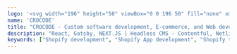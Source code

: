 ```yaml
---
logo: '<svg width="196" height="50" viewBox="0 0 196 50" fill="none" xmlns="http://www.w3.org/2000/svg"><path d="M23.9684 50C37.2058 50 47.9368 38.8071 47.9368 25C47.9368 11.1929 37.2058 0 23.9684 0C10.731 0 0 11.1929 0 25C0 38.8071 10.731 50 23.9684 50Z" fill="#7DBE3B"/><path fill-rule="evenodd" clip-rule="evenodd" d="M162.212 35.0452C160.564 35.0452 159.084 34.6272 157.77 33.7913C156.457 32.9314 155.418 31.7731 154.653 30.3162C153.913 28.8354 153.543 27.1277 153.543 25.1931C153.543 23.3062 153.913 21.6224 154.653 20.1416C155.418 18.6608 156.445 17.4905 157.734 16.6307C159.048 15.7709 160.541 15.341 162.212 15.341C163.096 15.341 163.944 15.4843 164.756 15.7709C165.592 16.0336 166.332 16.4038 166.977 16.8815C167.353 17.1499 167.687 17.4373 167.98 17.7435V8.17578H173.067V34.6869H168.267L168.158 32.4757C167.811 32.8966 167.382 33.2874 166.869 33.648C166.249 34.0779 165.532 34.4242 164.72 34.6869C163.932 34.9258 163.096 35.0452 162.212 35.0452ZM163.359 30.8177C164.314 30.8177 165.15 30.5789 165.866 30.1012C166.583 29.6235 167.144 28.9667 167.55 28.1308C167.956 27.2948 168.159 26.3156 168.159 25.1931C168.159 24.0944 167.956 23.1271 167.55 22.2912C167.144 21.4313 166.583 20.7745 165.866 20.3207C165.15 19.8431 164.314 19.6042 163.359 19.6042C162.403 19.6042 161.568 19.8431 160.851 20.3207C160.158 20.7745 159.609 21.4313 159.203 22.2912C158.821 23.1271 158.63 24.0944 158.63 25.1931C158.63 26.3156 158.821 27.2948 159.203 28.1308C159.609 28.9667 160.158 29.6235 160.851 30.1012C161.568 30.5789 162.403 30.8177 163.359 30.8177Z" fill="#7DBE3B"/><path d="M64.0305 35.0452C62.2154 35.0452 60.5914 34.6153 59.1584 33.7554C57.7254 32.8956 56.591 31.7253 55.7551 30.2445C54.9431 28.7637 54.5371 27.0799 54.5371 25.1931C54.5371 23.3301 54.9431 21.6582 55.7551 20.1774C56.591 18.6728 57.7254 17.4905 59.1584 16.6307C60.5914 15.7709 62.2154 15.341 64.0305 15.341C65.7261 15.341 67.2785 15.6514 68.6876 16.2724C70.0967 16.8934 71.1953 17.7532 71.9834 18.8519L69.1891 22.2195C68.8548 21.7657 68.4368 21.3597 67.9353 21.0014C67.4338 20.6193 66.8845 20.3207 66.2874 20.1058C65.7142 19.8908 65.1171 19.7834 64.4962 19.7834C63.517 19.7834 62.6453 20.0222 61.881 20.4999C61.1407 20.9537 60.5555 21.5866 60.1257 22.3986C59.6958 23.2107 59.4808 24.1422 59.4808 25.1931C59.4808 26.2201 59.6958 27.1396 60.1257 27.9517C60.5794 28.7398 61.1884 29.3847 61.9527 29.8863C62.7169 30.3639 63.5767 30.6028 64.532 30.6028C65.153 30.6028 65.7381 30.5192 66.2874 30.352C66.8367 30.1609 67.3502 29.8862 67.8278 29.528C68.3294 29.1697 68.7831 28.7398 69.1891 28.2383L71.9476 31.6059C71.1356 32.6329 70.0131 33.4688 68.5801 34.1137C67.1472 34.7347 65.6306 35.0452 64.0305 35.0452Z" fill="#7DBE3B"/><path d="M75.2073 34.6869V15.735H80.1152L80.2055 18.8077C80.3911 18.4996 80.5998 18.2038 80.8317 17.9204C81.4765 17.1084 82.2288 16.4754 83.0886 16.0216C83.9722 15.5678 84.8917 15.341 85.847 15.341C86.253 15.341 86.6471 15.3768 87.0292 15.4484C87.4113 15.5201 87.7337 15.6037 87.9965 15.6992L86.6351 21.288C86.3486 21.1447 86.0023 21.0253 85.5963 20.9298C85.1902 20.8104 84.7723 20.7507 84.3424 20.7507C83.7692 20.7507 83.2319 20.8581 82.7303 21.0731C82.2527 21.2642 81.8347 21.5508 81.4765 21.9329C81.1182 22.2912 80.8317 22.7211 80.6167 23.2226C80.4257 23.7242 80.3301 24.2735 80.3301 24.8706V34.6869H75.2073Z" fill="#7DBE3B"/><path fill-rule="evenodd" clip-rule="evenodd" d="M93.7289 33.7913C95.2574 34.6272 96.9889 35.0452 98.9233 35.0452C100.834 35.0452 102.542 34.6272 104.046 33.7913C105.575 32.9314 106.769 31.7611 107.629 30.2803C108.488 28.7995 108.918 27.1038 108.918 25.1931C108.918 23.2824 108.488 21.5985 107.629 20.1416C106.769 18.6608 105.575 17.4905 104.046 16.6307C102.542 15.7709 100.834 15.341 98.9233 15.341C96.9889 15.341 95.2574 15.7709 93.7289 16.6307C92.2243 17.4905 91.0301 18.6608 90.1465 20.1416C89.2867 21.5985 88.8568 23.2824 88.8568 25.1931C88.8568 27.1038 89.2867 28.7995 90.1465 30.2803C91.0301 31.7611 92.2243 32.9314 93.7289 33.7913ZM101.431 29.9221C100.691 30.3759 99.8548 30.6028 98.9233 30.6028C97.968 30.6028 97.1202 30.3759 96.3798 29.9221C95.6395 29.4444 95.0544 28.7995 94.6245 27.9875C94.1946 27.1515 93.9916 26.2201 94.0155 25.1931C93.9916 24.1422 94.1946 23.2107 94.6245 22.3986C95.0544 21.5866 95.6395 20.9417 96.3798 20.464C97.1202 19.9864 97.968 19.7475 98.9233 19.7475C99.8548 19.7475 100.691 19.9864 101.431 20.464C102.171 20.9178 102.745 21.5627 103.151 22.3986C103.58 23.2107 103.795 24.1422 103.795 25.1931C103.795 26.2201 103.58 27.1515 103.151 27.9875C102.745 28.7995 102.171 29.4444 101.431 29.9221Z" fill="#7DBE3B"/><path d="M120.985 35.0452C119.17 35.0452 117.546 34.6153 116.113 33.7554C114.68 32.8956 113.546 31.7253 112.71 30.2445C111.898 28.7637 111.492 27.0799 111.492 25.1931C111.492 23.3301 111.898 21.6582 112.71 20.1774C113.546 18.6728 114.68 17.4905 116.113 16.6307C117.546 15.7709 119.17 15.341 120.985 15.341C122.681 15.341 124.233 15.6514 125.642 16.2724C127.051 16.8934 128.15 17.7532 128.938 18.8519L126.144 22.2195C125.809 21.7657 125.391 21.3597 124.89 21.0014C124.388 20.6193 123.839 20.3207 123.242 20.1058C122.669 19.8908 122.072 19.7834 121.451 19.7834C120.472 19.7834 119.6 20.0222 118.836 20.4999C118.095 20.9537 117.51 21.5866 117.08 22.3986C116.65 23.2107 116.435 24.1422 116.435 25.1931C116.435 26.2201 116.65 27.1396 117.08 27.9517C117.534 28.7398 118.143 29.3847 118.907 29.8863C119.672 30.3639 120.531 30.6028 121.487 30.6028C122.108 30.6028 122.693 30.5192 123.242 30.352C123.791 30.1609 124.305 29.8862 124.782 29.528C125.284 29.1697 125.738 28.7398 126.144 28.2383L128.902 31.6059C128.09 32.6329 126.968 33.4688 125.535 34.1137C124.102 34.7347 122.585 35.0452 120.985 35.0452Z" fill="#7DBE3B"/><path fill-rule="evenodd" clip-rule="evenodd" d="M135.78 33.7913C137.309 34.6272 139.04 35.0452 140.975 35.0452C142.885 35.0452 144.593 34.6272 146.097 33.7913C147.626 32.9314 148.82 31.7611 149.68 30.2803C150.54 28.7995 150.969 27.1038 150.969 25.1931C150.969 23.2824 150.54 21.5985 149.68 20.1416C148.82 18.6608 147.626 17.4905 146.097 16.6307C144.593 15.7709 142.885 15.341 140.975 15.341C139.04 15.341 137.309 15.7709 135.78 16.6307C134.275 17.4905 133.081 18.6608 132.198 20.1416C131.338 21.5985 130.908 23.2824 130.908 25.1931C130.908 27.1038 131.338 28.7995 132.198 30.2803C133.081 31.7611 134.275 32.9314 135.78 33.7913ZM143.482 29.9221C142.742 30.3759 141.906 30.6028 140.975 30.6028C140.019 30.6028 139.171 30.3759 138.431 29.9221C137.691 29.4444 137.106 28.7995 136.676 27.9875C136.246 27.1515 136.043 26.2201 136.067 25.1931C136.043 24.1422 136.246 23.2107 136.676 22.3986C137.106 21.5866 137.691 20.9417 138.431 20.464C139.171 19.9864 140.019 19.7475 140.975 19.7475C141.906 19.7475 142.742 19.9864 143.482 20.464C144.223 20.9178 144.796 21.5627 145.202 22.3986C145.632 23.2107 145.847 24.1422 145.847 25.1931C145.847 26.2201 145.632 27.1515 145.202 27.9875C144.796 28.7995 144.223 29.4444 143.482 29.9221Z" fill="#7DBE3B"/><path fill-rule="evenodd" clip-rule="evenodd" d="M181.645 33.7913C183.173 34.6272 184.964 35.0452 187.018 35.0452C187.878 35.0452 188.75 34.9377 189.633 34.7227C190.517 34.5078 191.377 34.1973 192.213 33.7913C193.049 33.3614 193.813 32.8359 194.505 32.2149L192.069 28.8115C191.281 29.4563 190.541 29.9101 189.848 30.1729C189.156 30.4356 188.391 30.5669 187.556 30.5669C186.338 30.5669 185.275 30.34 184.367 29.8863C183.484 29.4086 182.791 28.7518 182.289 27.9158C182.018 27.4406 181.824 26.9151 181.706 26.3395H195.222L195.258 24.7632C195.306 23.4018 195.114 22.1479 194.685 21.0014C194.255 19.855 193.634 18.8638 192.822 18.0279C192.034 17.1681 191.09 16.5113 189.992 16.0575C188.893 15.5798 187.699 15.341 186.409 15.341C185.024 15.341 183.734 15.5917 182.54 16.0933C181.37 16.571 180.355 17.2636 179.495 18.1712C178.635 19.0549 177.967 20.1058 177.489 21.3239C177.011 22.542 176.773 23.8794 176.773 25.3364C176.773 27.2232 177.202 28.8951 178.062 30.352C178.922 31.8089 180.116 32.9553 181.645 33.7913ZM181.751 23.2226C181.845 22.8077 181.977 22.4255 182.146 22.0762C182.528 21.288 183.078 20.6909 183.794 20.2849C184.534 19.8789 185.43 19.6759 186.481 19.6759C187.197 19.6759 187.842 19.8192 188.415 20.1058C188.989 20.3924 189.454 20.7984 189.812 21.3239C190.195 21.8493 190.41 22.4345 190.457 23.0793V23.2226H181.751Z" fill="#7DBE3B"/><path d="M47.9385 26.272C47.9385 37.5816 39.1486 46.7498 28.3057 46.7498C17.4628 46.7498 8.67285 37.5816 8.67285 26.272C8.67285 14.9624 17.4628 5.79419 28.3057 5.79419C39.1486 5.79419 47.9385 14.9624 47.9385 26.272Z" fill="#448C0D"/><path fill-rule="evenodd" clip-rule="evenodd" d="M49.5739 26.2719C49.5739 38.524 40.0515 48.4562 28.305 48.4562C16.5585 48.4562 7.03613 38.524 7.03613 26.2719C7.03613 14.0199 16.5585 4.08765 28.305 4.08765C40.0515 4.08765 49.5739 14.0199 49.5739 26.2719ZM33.5355 6.52885C33.1309 6.49808 32.7223 6.48242 32.3102 6.48242C23.1389 6.48242 15.7041 14.2372 15.7041 23.8032C15.7041 33.3693 23.1389 41.1241 32.3102 41.1241C39.0064 41.1241 44.777 36.99 47.4039 31.0354C45.3454 40.0477 37.5756 46.7498 28.305 46.7498C17.4621 46.7498 8.6722 37.5815 8.6722 26.2719C8.6722 14.9624 17.4621 5.79413 28.305 5.79413C30.1162 5.79413 31.8702 6.04996 33.5355 6.52885Z" fill="white"/></svg>'
name: 'CROCODE'
title: "CROCODE - Custom software development, E-commerce, and Web development."
description: "React, Gatsby, NEXT.JS | Headless CMS - Contentful, Netlify, Strapi, Prismic | Shopify Development - Theme Development, Shopify Plus, Shopify Apps| UI/UX Design"
keywords: ["Shopify development", "Shopify App development", "Shopify theme development", "Custom Software Development", "JAMstack development", "Gatsby development"]
---
```

